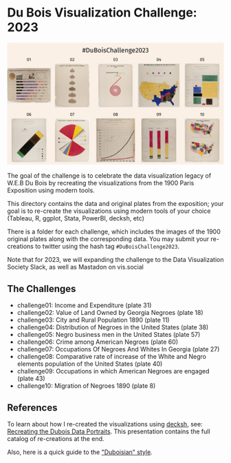 # Du Bois Visualization Challenge: 2023

![challenge2023](cat2023.png)

The goal of the challenge is to celebrate the data visualization legacy of W.E.B Du Bois by recreating the visualizations from the 1900 Paris Exposition using modern tools.

This directory contains the data and original plates from the exposition; your goal is to re-create
the visualizations using modern tools of your choice (Tableau, R, ggplot, Stata, PowerBI, decksh, etc)

There is a folder for each challenge, which includes the images of the 1900 original plates along with the corresponding data. You may submit your re-creations to twitter using the hash tag ```#DuBoisChallenge2023```. 

Note that for 2023, we will expanding the challenge to the Data Visualization Society Slack, as well as Mastadon on vis.social

## The Challenges

* challenge01: Income and Expenditure (plate 31)
* challenge02: Value of Land Owned by Georgia Negroes (plate 18)
* challenge03: City and Rural Population 1890 (plate 11)
* challenge04: Distribution of Negroes in the United States (plate 38)
* challenge05: Negro business men in the United States (plate 57)
* challenge06: Crime among American Negroes (plate 60)
* challenge07: Occupations Of Negroes And Whites In Georgia (plate 27)
* challenge08: Comparative rate of increase of the White and Negro elements population of the United States (plate 40)
* challenge09: Occupations in which American Negroes are engaged (plate 43)
* challenge10: Migration of Negroes 1890 (plate 8)

## References

To learn about how I re-created the visualizations using [decksh](https://speakerdeck.com/ajstarks/decksh-a-little-language-for-decks), see: [Recreating the Dubois Data Portraits](https://speakerdeck.com/ajstarks/recreating-the-dubois-data-portraits). This presentation contains the full catalog of re-creations at the end.

Also, here is a quick guide to the ["Duboisian" style](https://github.com/ajstarks/dubois-data-portraits/blob/master/dubois-style.pdf).

